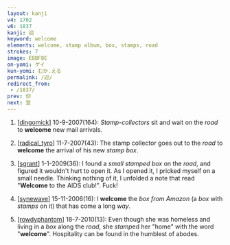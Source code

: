 ```yaml
---
layout: kanji
v4: 1702
v6: 1837
kanji: 迎
keyword: welcome
elements: welcome, stamp album, box, stamps, road
strokes: 7
image: E8BF8E
on-yomi: ゲイ
kun-yomi: むか.える
permalink: /迎/
redirect_from:
 - /1837/
prev: 仰
next: 登
---
```


1) [<a href="http://kanji.koohii.com/profile/dingomick">dingomick</a>] 10-9-2007(164): <em>Stamp-collectors</em> sit and wait on the <em>road</em> to <strong>welcome</strong> new mail arrivals.

2) [<a href="http://kanji.koohii.com/profile/radical_tyro">radical_tyro</a>] 11-7-2007(43): The stamp collector goes out to the <em>road</em> to<strong> welcome</strong> the arrival of his new <em>stamp box</em>.

3) [<a href="http://kanji.koohii.com/profile/sgrant">sgrant</a>] 1-1-2009(36): I found a <em>small stamped box</em> on the <em>road</em>, and figured it wouldn&#039;t hurt to open it. As I opened it, I pricked myself on a small needle. Thinking nothing of it, I unfolded a note that read &quot;<strong>Welcome</strong> to the AIDS club!&quot;. Fuck!

4) [<a href="http://kanji.koohii.com/profile/synewave">synewave</a>] 15-11-2006(16): I<strong> welcome</strong> the <em>box from Amazon</em> (a <em>box</em> with <em>stamps</em> on it) that has come a long <em>way</em>.

5) [<a href="http://kanji.koohii.com/profile/rowdyphantom">rowdyphantom</a>] 18-7-2010(13): Even though she was homeless and living in a <em>box</em> along the <em>road</em>, she <em>stamp</em>ed her &quot;home&quot; with the word &quot;<strong>welcome</strong>&quot;. Hospitality can be found in the humblest of abodes.

